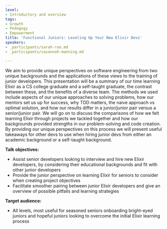 ```yaml
---
level:
- Introductory and overview
tags:
- Growth
- Pedagogy
- Empowerment
title: 'Functional Juniors: Leveling Up Your New Elixir Devs'
speakers:
- _participants/sarah-roe.md
- _participants/savannah-manning.md

---
```

We aim to provide unique perspectives on software engineering from two unique backgrounds and the applications of these views to the training of junior developers. This presentation will be a summary of our time learning Elixir as a CS college graduate and a self-taught graduate, the contrast between these, and the benefits of a diverse team.
The methods we used include aspects of our unique approaches to solving problems, how our mentors set us up for success, why TDD matters, the naive approach vs optimal solution, and how our results differ in a junior/junior pair versus a senior/junior pair. We will go on to discuss the comparisons of how we felt learning Elixir through projects we tackled together and how our backgrounds provided strengths in our problem-solving and code creation. By providing our unique perspectives on this process we will present useful takeaways for other devs to use when hiring junior devs from either an academic background or a self-taught background.

**Talk objectives:**
* Assist senior developers looking to interview and hire new Elixir developers, by considering their educational backgrounds and fit with other junior developers
* Provide the junior perspective on learning Elixir for seniors to consider when creating project objectives
* Facilitate smoother pairing between junior Elixir developers and give an overview of possible pitfalls and learning strategies

**Target audience:**
* All levels, most useful for seasoned seniors onboarding bright-eyed juniors and hopeful juniors looking to overcome the initial Elixir learning process